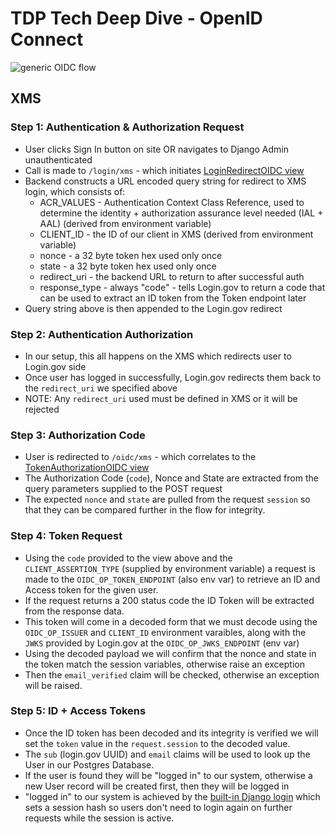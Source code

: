 # TDP Tech Deep Dive - OpenID Connect

![generic OIDC flow](https://miro.medium.com/max/1080/1*quwFs1fFCvTvLT80e_QHVA.png)

## XMS

### Step 1: Authentication & Authorization Request
* User clicks Sign In button on site OR navigates to Django Admin unauthenticated
* Call is made to `/login/xms` - which initiates [LoginRedirectOIDC view](../../tdrs-backend/tdpservice/users/api/login_redirect_oidc.py)
* Backend constructs a URL encoded query string for redirect to XMS login, which consists of:
  * ACR_VALUES - Authentication Context Class Reference, used to determine the identity + authorization assurance level needed (IAL + AAL) (derived from environment variable) 
  * CLIENT_ID - the ID of our client in XMS (derived from environment variable)
  * nonce - a 32 byte token hex used only once
  * state - a 32 byte token hex used only once
  * redirect_uri - the backend URL to return to after successful auth
  * response_type - always "code" - tells Login.gov to return a code that can be used to extract an ID token from the Token endpoint later
* Query string above is then appended to the Login.gov redirect

### Step 2: Authentication Authorization
* In our setup, this all happens on the XMS which redirects user to Login.gov side
* Once user has logged in successfully, Login.gov redirects them back to the `redirect_uri` we specified above
* NOTE: Any `redirect_uri` used must be defined in XMS or it will be rejected

### Step 3: Authorization Code
* User is redirected to `/oidc/xms` - which correlates to the [TokenAuthorizationOIDC view](../../tdrs-backend/tdpservice/users/api/login.py)
* The Authorization Code (`code`), Nonce and State are extracted from the query parameters supplied to the POST request
* The expected `nonce` and `state` are pulled from the request `session` so that they can be compared further in the flow for integrity.

### Step 4: Token Request
* Using the `code` provided to the view above and the `CLIENT_ASSERTION_TYPE` (supplied by environment variable) a request is made to the `OIDC_OP_TOKEN_ENDPOINT` (also env var) to retrieve an ID and Access token for the given user.
* If the request returns a 200 status code the ID Token will be extracted from the response data.
* This token will come in a decoded form that we must decode using the `OIDC_OP_ISSUER` and `CLIENT_ID` environment varaibles, along with the `JWKS` provided by Login.gov at the `OIDC_OP_JWKS_ENDPOINT` (env var)
* Using the decoded payload we will confirm that the nonce and state in the token match the session variables, otherwise raise an exception
* Then the `email_verified` claim will be checked, otherwise an exception will be raised.

### Step 5: ID + Access Tokens
* Once the ID token has been decoded and its integrity is verified we will set the `token` value in the `request.session` to the decoded value.
* The `sub` (login.gov UUID) and `email` claims will be used to look up the User in our Postgres Database.
* If the user is found they will be "logged in" to our system, otherwise a new User record will be created first, then they will be logged in
* "logged in" to our system is achieved by the [built-in Django login](https://github.com/django/django/blob/main/django/contrib/auth/__init__.py#L90) which sets a session hash so users don't need to login again on further requests while the session is active.
